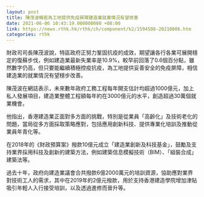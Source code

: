 ```yaml
---
layout: post
title: 陳茂波稱若為工地提供免疫屏障建造業就業情況有望改善
date: 2021-06-06 10:43:19.000000000 +08:00
link: https://news.rthk.hk/rthk/ch/component/k2/1594508-20210606.htm
categories: rthk
---
```


財政司司長陳茂波說，特區政府正努力鞏固抗疫的成效，期望讓各行各業可展開穩定的復蘇步伐，例如建造業最新失業率是10.9%，較早前回落了0.6個百分點，雖然數字仍高，但只要能繼續積極控疫抗疫，為工地提供妥善安全的免疫屏障，相信建造業的就業情況有望穩步改善。

陳茂波在網誌表示，未來數年政府工務工程每年開支估計均超過1000億元，加上私人發展項目，建造業整體工程額每年約在3000億元的水平，創造超過30萬個就業機會。

他指出，香港建造業正面對多方面的挑戰，特別是從業員「高齡化」及技術老化的問題，當局從多方面採取策略應對，包括應用創新科技、提供專業化培訓及推動從業員年青化等。

在2018年的《財政預算案》撥款10億元成立「建造業創新及科技基金」，鼓勵及支持業界採用科技及創新的建築方法，例如建築信息模擬技術（BIM）、「組裝合成」建築法等。

過去十年，政府向建造業議會合共撥款6億2000萬元的培訓資源，協助應對業界對技術工人的需求，其中在2019年的2億元撥款，用於支持香港建造學院增加津貼吸引年輕人入行接受培訓，以及透過進修而晉升等。
